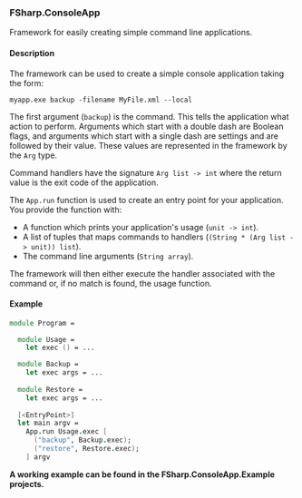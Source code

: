 ### FSharp.ConsoleApp


Framework for easily creating simple command line applications.

#### Description

The framework can be used to create a simple console application taking the form:

``myapp.exe backup -filename MyFile.xml --local``

The first argument (``backup``) is the command. This tells the application what action to perform. Arguments which start with a double dash are Boolean flags, and arguments which start with a single dash are settings and are followed by their value. These values are represented in the framework by the ``Arg`` type. 

Command handlers have the signature ``Arg list -> int`` where the return value is the exit code of the application.

The ``App.run`` function is used to create an entry point for your application. You provide the function with:
- A function which prints your application's usage (``unit -> int``).
- A list of tuples that maps commands to handlers (``(String * (Arg list -> unit)) list``).
- The command line arguments (``String array``).

The framework will then either execute the handler associated with the command or, if no match is found, the usage function.

#### Example

```fsharp
module Program = 

  module Usage = 
    let exec () = ...

  module Backup =
    let exec args = ...
    
  module Restore = 
    let exec args = ...
  
  [<EntryPoint>] 
  let main argv = 
    App.run Usage.exec [
      ("backup", Backup.exec);
      ("restore", Restore.exec);
    ] argv
```

**A working example can be found in the FSharp.ConsoleApp.Example projects.**
